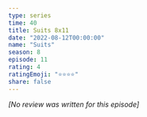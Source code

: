 ```yaml
---
type: series
time: 40
title: Suits 8x11
date: "2022-08-12T00:00:00"
name: "Suits"
season: 8
episode: 11
rating: 4
ratingEmoji: "⭐️⭐️⭐️⭐️"
share: false
---
```


_[No review was written for this episode]_
